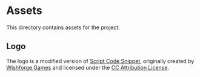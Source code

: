# Assets

This directory contains assets for the project.

## Logo

The logo is a modified version of [Script Code Snippet](https://www.svgrepo.com/svg/382765/script-code-snippet-download-save),
originally created by [Wishforge Games](https://www.svgrepo.com/author/wishforge.games/) and licensed under the [CC Attribution License](https://creativecommons.org/licenses/by/4.0/).
